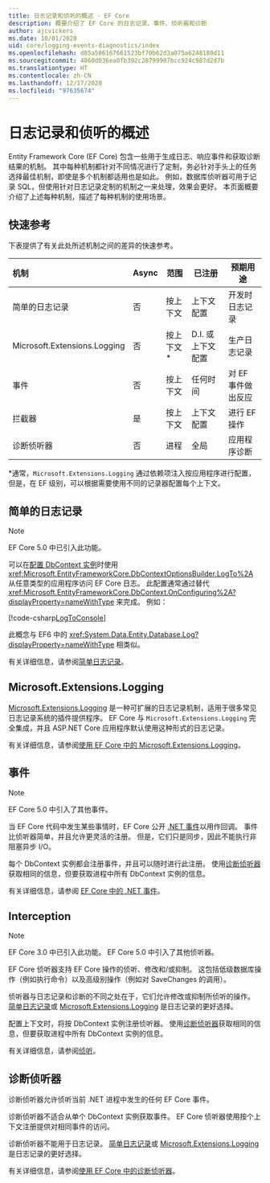 ```yaml
---
title: 日志记录和侦听的概述 - EF Core
description: 概要介绍了 EF Core 的日志记录、事件、侦听器和诊断
author: ajcvickers
ms.date: 10/01/2020
uid: core/logging-events-diagnostics/index
ms.openlocfilehash: d85a506167661523bf70b62d3a075a6248180d11
ms.sourcegitcommit: 4860d036ea0fb392c28799907bcc924c987d2d7b
ms.translationtype: HT
ms.contentlocale: zh-CN
ms.lasthandoff: 12/17/2020
ms.locfileid: "97635674"
---
```

# <a name="overview-of-logging-and-interception"></a>日志记录和侦听的概述

Entity Framework Core (EF Core) 包含一些用于生成日志、响应事件和获取诊断结果的机制。 其中每种机制都针对不同情况进行了定制，务必针对手头上的任务选择最佳机制，即使是多个机制都适用也是如此。 例如，数据库侦听器可用于记录 SQL，但使用针对日志记录定制的机制之一来处理，效果会更好。 本页面概要介绍了上述每种机制，描述了每种机制的使用场景。

## <a name="quick-reference"></a>快速参考

下表提供了有关此处所述机制之间的差异的快速参考。

| 机制 |  Async | 范围 | 已注册 | 预期用途
|:----------|--------|-------|------------|-------------
| 简单的日志记录 | 否 | 按上下文 | 上下文配置 | 开发时日志记录
| Microsoft.Extensions.Logging | 否 | 按上下文* | D.I. 或上下文配置 | 生产日志记录
| 事件 | 否 | 按上下文 | 任何时间 | 对 EF 事件做出反应
| 拦截器 | 是 | 按上下文 | 上下文配置 | 进行 EF 操作
| 诊断侦听器 | 否 | 进程 | 全局 | 应用程序诊断

*通常，`Microsoft.Extensions.Logging` 通过依赖项注入按应用程序进行配置，但是，在 EF 级别，可以根据需要使用不同的记录器配置每个上下文。

## <a name="simple-logging"></a>简单的日志记录

> [!NOTE]
> EF Core 5.0 中已引入此功能。

可以在[配置 DbContext 实例](xref:core/dbcontext-configuration/index)时使用 <xref:Microsoft.EntityFrameworkCore.DbContextOptionsBuilder.LogTo%2A> 从任意类型的应用程序访问 EF Core 日志。 此配置通常通过替代 <xref:Microsoft.EntityFrameworkCore.DbContext.OnConfiguring%2A?displayProperty=nameWithType> 来完成。 例如：

<!--
    protected override void OnConfiguring(DbContextOptionsBuilder optionsBuilder)
        => optionsBuilder.LogTo(Console.WriteLine);
-->
[!code-csharp[LogToConsole](../../../samples/core/Miscellaneous/Logging/SimpleLogging/Program.cs?name=LogToConsole)]

此概念与 EF6 中的 <xref:System.Data.Entity.Database.Log?displayProperty=nameWithType> 相类似。

有关详细信息，请参阅[简单日志记录](xref:core/logging-events-diagnostics/simple-logging)。

## <a name="microsoftextensionslogging"></a>Microsoft.Extensions.Logging

[Microsoft.Extensions.Logging](/dotnet/core/extensions/logging) 是一种可扩展的日志记录机制，适用于很多常见日志记录系统的插件提供程序。 EF Core 与 `Microsoft.Extensions.Logging` 完全集成，并且 ASP.NET Core 应用程序默认使用这种形式的日志记录。

有关详细信息，请参阅[使用 EF Core 中的 Microsoft.Extensions.Logging](xref:core/logging-events-diagnostics/extensions-logging)。

## <a name="events"></a>事件

> [!NOTE]
> EF Core 5.0 中引入了其他事件。

当 EF Core 代码中发生某些事情时，EF Core 公开 [.NET 事件](/dotnet/standard/events/)以用作回调。 事件比侦听器简单，并且允许更灵活的注册。 但是，它们只是同步，因此不能执行非阻塞异步 I/O。

每个 DbContext 实例都会注册事件，并且可以随时进行此注册。 使用[诊断侦听器](xref:core/logging-events-diagnostics/diagnostic-listeners)获取相同的信息，但要获取进程中所有 DbContext 实例的信息。

有关详细信息，请参阅 [EF Core 中的 .NET 事件](xref:core/logging-events-diagnostics/events)。

## <a name="interception"></a>Interception

> [!NOTE]
> EF Core 3.0 中已引入此功能。 EF Core 5.0 中引入了其他侦听器。

EF Core 侦听器支持 EF Core 操作的侦听、修改和/或抑制。 这包括低级数据库操作（例如执行命令）以及高级别操作（例如对 SaveChanges 的调用）。

侦听器与日志记录和诊断的不同之处在于，它们允许修改或抑制所侦听的操作。 [简单日志记录](xref:core/logging-events-diagnostics/simple-logging)或 [Microsoft.Extensions.Logging](xref:core/logging-events-diagnostics/extensions-logging) 是日志记录的更好选择。

配置上下文时，将按 DbContext 实例注册侦听器。 使用[诊断侦听器](xref:core/logging-events-diagnostics/diagnostic-listeners)获取相同的信息，但要获取进程中所有 DbContext 实例的信息。

有关详细信息，请参阅[侦听](xref:core/logging-events-diagnostics/interceptors)。

## <a name="diagnostic-listeners"></a>诊断侦听器

诊断侦听器允许侦听当前 .NET 进程中发生的任何 EF Core 事件。

诊断侦听器不适合从单个 DbContext 实例获取事件。 EF Core 侦听器使用按个上下文注册提供对相同事件的访问。

诊断侦听器不能用于日志记录。 [简单日志记录](xref:core/logging-events-diagnostics/simple-logging)或 [Microsoft.Extensions.Logging](xref:core/logging-events-diagnostics/extensions-logging) 是日志记录的更好选择。

有关详细信息，请参阅[使用 EF Core 中的诊断侦听器](xref:core/logging-events-diagnostics/diagnostic-listeners)。
